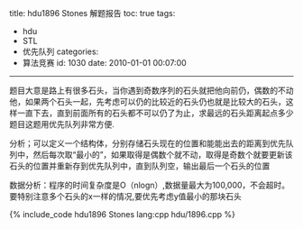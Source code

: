 title: hdu1896 Stones 解题报告
toc: true
tags:
  - hdu
  - STL
  - 优先队列
categories:
  - 算法竞赛
id: 1030
date: 2010-01-01 00:07:00
---

题目大意是路上有很多石头，当你遇到奇数序列的石头就把他向前仍，偶数的不动他，如果两个石头一起，先考虑可以仍的比较近的石头仍也就是比较大的石头，这样一直下去，直到前面所有的石头都不可以仍了为止，求最远的石头距离起点多少题目这题用优先队列非常方便.

分析；可以定义一个结构体，分别存储石头现在的位置和能能出去的距离到优先队列中，然后每次取“最小的”，如果取得是偶数个就不动，取得是奇数个就要更新该石头的位置并重新存到优先队列中，直到队列空，输出最后一个石头的位置

数据分析：程序的时间复杂度是O（nlogn）,数据量最大为100,000，不会超时。要特别注意多个石头的x一样的情况,要优先考虑y值最小的那块石头

{% include_code hdu1896 Stones lang:cpp hdu/1896.cpp %}
